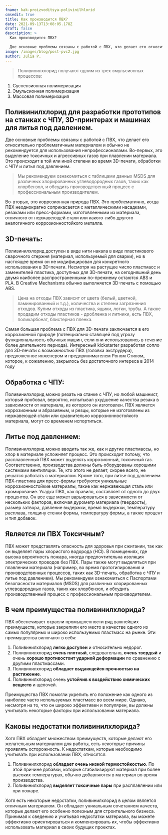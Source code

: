 ```yaml
---
fname: kak-proizvoditsya-polivinilhlorid
cmsedit: true
title: Как производится ПВХ?
date: 2021-09-13T13:08:05.178Z
draft: false
description: >
  Как производится ПВХ?

  Две основные проблемы связаны с работой с ПВХ, что делает его относительно проблематичным материалом и обычно не рекомендуется для использования непрофессионалами. Первая - это выделение токсичных и агрессивных газов при плавлении материала. Это происходит в той или иной степени во время 3D-печати, обработки с ЧПУ и литья под давлением.  Во-вторых, это коррозионная природа ПВХ. Это проблематично, когда ПВХ неоднократно соприкасается с металлическими насадками, резаками или пресс-формами, изготовленными из материала, отличного от нержавеющей стали или какого-либо другого аналогичного коррозионностойкого металла.
image: /images/blog/post-pvc2.jpg
author: Julia P.
---
```

> Поливинилхлорид получают одним из трех эмульсионных процессов:

1. Суспензионная полимеризация
2. Эмульсионная полимеризация
3. Массовая полимеризация

## Поливинилхлорид для разработки прототипов на станках с ЧПУ, 3D-принтерах и машинах для литья под давлением.

Две основные проблемы связаны с работой с ПВХ, что делает его относительно проблематичным материалом и обычно не рекомендуется для использования непрофессионалами. Во-первых, это выделение токсичных и агрессивных газов при плавлении материала. Это происходит в той или иной степени во время 3D-печати, обработки с ЧПУ и литья под давлением. 

> Мы рекомендуем ознакомиться с таблицами данных MSDS для различных хлорированных углеводородных газов, таких как хлорбензол, и обсудить производственный процесс с профессиональным производителем. 

Во-вторых, это коррозионная природа ПВХ. Это проблематично, когда ПВХ неоднократно соприкасается с металлическими насадками, резаками или пресс-формами, изготовленными из материала, отличного от нержавеющей стали или какого-либо другого аналогичного коррозионностойкого металла.

## 3D-печать:

Поливинилхлорид доступен в виде нити накала в виде пластикового сварочного стержня (материал, используемый для сварки), но в настоящее время он не модифицирован для конкретного использования в 3D-печати. Несмотря на растущее число пластмасс и заменителей пластика, доступных для 3D-печати, на сегодняшний день двумя наиболее распространенными по-прежнему остаются ABS и PLA. В Creative Mechanisms обычно выполняется 3D-печать с помощью ABS. 

> Цена на отходы ПВХ зависит от цвета (белый, цветной, ламинированный и т.д.), количества и степени загрязнения отходов. Купим отходы из пластика, ящики, лотки, трубы. А также продадим отходы пластиков - дробленка и литники, есть ПВХ, поликарбонат, блистерная пленка.

Самая большая проблема с ПВХ для 3D-печати заключается в его коррозионной природе (потенциально ставящей под угрозу функциональность обычных машин, если они использовались в течение более длительного периода). Интересный kickstarter разработал сопло для 3D-печати с возможностью ПВХ (головка экструдера), предложенное инженером и предпринимателем Роном Стилом, которое, к сожалению, закрылось без достаточного интереса в 2014 году

## Обработка с ЧПУ:

Поливинилхлорид можно резать на станке с ЧПУ, но любой машинист, который пробовал, вероятно, испытывал ухудшение качества резака в зависимости от материала, из которого он изготовлен. ПВХ является коррозионным и абразивным, и резцы, которые не изготовлены из нержавеющей стали или сравнительно коррозионностойкого материала, могут со временем испортиться.

## Литье под давлением:

Поливинилхлорид можно вводить так же, как и другие пластмассы, но хлор в материале усложняет процесс. Это происходит потому, что расплавленный ПВХ может выделять коррозионный, токсичный газ. Соответственно, производства должны быть оборудованы хорошими системами вентиляции. Те, кто этого не делает, скорее всего, не решатся работать с материалом. Кроме того, при литье под давлением ПВХ-пластика для пресс-формы требуются уникальные коррозионностойкие материалы, такие как нержавеющая сталь или хромирование. Усадка ПВХ, как правило, составляет от одного до двух процентов. Он все еще может варьироваться в зависимости от нескольких факторов, включая дурометр материала (твердость), размер затвора, давление выдержки, время выдержки, температуру расплава, толщину стенки формы, температуру формы, а также процент и тип добавок.

## Является ли ПВХ Токсичным?

ПВХ может представлять опасность для здоровья при сжигании, так как он выделяет пары хлористого водорода (HCl). В помещениях, где высока вероятность пожара, иногда предпочтительна изоляция электрических проводов без ПВХ. Пары также могут выделяться при плавлении материала (например, во время прототипирования и производственных процессов, таких как 3D-печать, обработка с ЧПУ и литье под давлением). Мы рекомендуем ознакомиться с Паспортами безопасности материалов (MSDS) для различных хлорированных углеводородных газов, таких как хлорбензол, и обсудить производственный процесс с профессиональным производителем.

## В чем преимущества поливинилхлорида?

ПВХ обеспечивает отрасли промышленности ряд важнейших преимуществ, которые закрепили его место в качестве одного из самых популярных и широко используемых пластмасс на рынке. Эти преимущества включают в себя:

1. Поливинилхлорид **легко доступен** и относительно недорог.
2. Поливинилхлорид **очень плотный**, следовательно, **очень твердый** и очень **хорошо противостоит ударной деформации** по сравнению с другими пластмассами.
3. Поливинилхлорид **обладает выдающейся прочностью на растяжение**.
4. Поливинилхлорид очень **устойчив к воздействию химических веществ** и щелочей.

Преимущества ПВХ помогли укрепить его положение как одного из наиболее часто используемых пластмасс во всем мире. Однако, несмотря на то, что он широко эффективен и популярен, вы должны учитывать некоторые факторы при использовании материала.

## Каковы недостатки поливинилхлорида?

Хотя ПВХ обладает множеством преимуществ, которые делают его желательным материалом для работы, есть некоторые причины проявлять осторожность. К недостаткам, которые необходимо учитывать при использовании ПВХ, относятся:

1. Поливинилхлорид **обладает очень низкой термостойкостью**. По этой причине добавки, которые стабилизируют материал при более высоких температурах, обычно добавляются в материал во время производства.
2. Поливинилхлорид **выделяет токсичные пары** при расплавлении или при пожаре.

Хотя есть некоторые недостатки, поливинилхлорид в целом является отличным материалом. Он обладает уникальным сочетанием качеств, которые делают его особенно полезным для строительного бизнеса. Принимая к сведению и учитывая недостатки материала, вы можете эффективно ориентироваться и компенсировать их, чтобы эффективно использовать материал в своих будущих проектах.